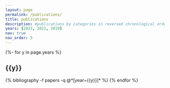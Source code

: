 ```yaml
---
layout: page
permalink: /publications/
title: publications
description: #publications by categories in reversed chronological order. generated by jekyll-scholar.
years: [2023, 2021, 2019]
nav: true
nav_order: 5
---
```

<!-- _pages/publications.md -->
<div class="publications">

{%- for y in page.years %}
  <h2 class="year">{{y}}</h2>
  {% bibliography -f papers -q @*[year={{y}}]* %}
{% endfor %}

</div>
